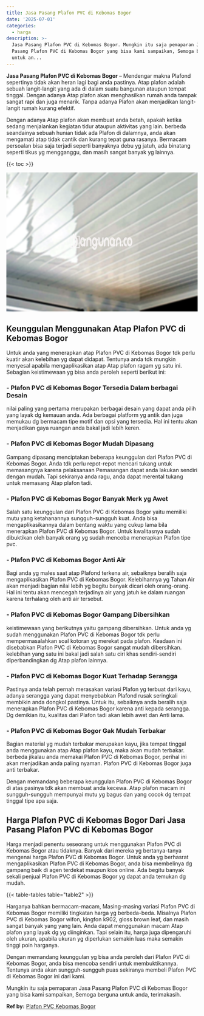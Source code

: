 ```yaml
---
title: Jasa Pasang Plafon PVC di Kebomas Bogor
date: '2025-07-01'
categories:
  - harga
description: >-
  Jasa Pasang Plafon PVC di Kebomas Bogor. Mungkin itu saja pemaparan Jasa
  Pasang Plafon PVC di Kebomas Bogor yang bisa kami sampaikan, Semoga berguna
  untuk an...
---
```


**Jasa Pasang Plafon PVC di Kebomas Bogor** – Mendengar makna Plafond sepertinya tidak akan heran lagi bagi anda pastinya. Atap plafon adalah sebuah langit-langit yang ada di dalam suatu bangunan ataupun tempat tinggal. Dengan adanya Atap plafon akan menghasilkan rumah anda tampak sangat rapi dan juga menarik. Tanpa adanya Plafon akan menjadikan langit-langit rumah kurang efektif.

Dengan adanya Atap plafon akan membuat anda betah, apakah ketika sedang menjalankan kegiatan tidur ataupun aktivitas yang lain. berbeda seandainya sebuah hunian tidak ada Plafon di dalamnya, anda akan mengamati atap tidak cantik dan kurang tepat guna rasanya. Bermacam persoalan bisa saja terjadi seperti banyaknya debu yg jatuh, ada binatang seperti tikus yg mengganggu, dan masih sangat banyak yg lainnya.

{{< toc >}}

![Jasa Pasang Plafon PVC di Kebomas Bogor](/images/flafond-pvc-murah09.png)

## Keunggulan Menggunakan Atap Plafon PVC di Kebomas Bogor

Untuk anda yang menerapkan atap Plafon PVC di Kebomas Bogor tdk perlu kuatir akan kelebihan yg dapat didapat. Tentunya anda tdk mungkin menyesal apabila mengaplikasikan atap Atap plafon ragam yg satu ini. Sebagian keistimewaan yg bisa anda peroleh seperti berikut ini:

### \- Plafon PVC di Kebomas Bogor Tersedia Dalam berbagai Desain

nilai paling yang pertama merupakan berbagai desain yang dapat anda pilih yang layak dg kemauan anda. Ada berbagai platform yg antik dan juga memukau dg bermacam tipe motif dan opsi yang tersedia. Hal ini tentu akan menjadikan gaya ruangan anda bakal jadi lebih keren.

### \- Plafon PVC di Kebomas Bogor Mudah Dipasang

Gampang dipasang menciptakan beberapa keunggulan dari Plafon PVC di Kebomas Bogor. Anda tdk perlu repot-repot mencari tukang untuk memasangnya karena pelaksanaan Pemasangan dapat anda lakukan sendiri dengan mudah. Tapi sekiranya anda ragu, anda dapat merental tukang untuk memasang Atap plafon tadi.

### \- Plafon PVC di Kebomas Bogor Banyak Merk yg Awet

Salah satu keunggulan dari Plafon PVC di Kebomas Bogor yaitu memiliki mutu yang ketahanannya sungguh-sungguh kuat. Anda bisa mengaplikasikannya dalam bentang waktu yang cukup lama bila menerapkan Plafon PVC di Kebomas Bogor. Untuk kwalitasnya sudah dibuktikan oleh banyak orang yg sudah mencoba menerapkan Plafon tipe pvc.

### \- Plafon PVC di Kebomas Bogor Anti Air

Bagi anda yg males saat atap Plafond terkena air, sebaiknya beralih saja mengaplikasikan Plafon PVC di Kebomas Bogor. Kelebihannya yg Tahan Air akan menjadi bagian nilai lebih yg begitu banyak dicari oleh orang-orang. Hal ini tentu akan mencegah terjadinya air yang jatuh ke dalam ruangan karena terhalang oleh anti air tersebut.

### \- Plafon PVC di Kebomas Bogor Gampang Dibersihkan

keistimewaan yang berikutnya yaitu gampang dibersihkan. Untuk anda yg sudah menggunakan Plafon PVC di Kebomas Bogor tdk perlu mempermasalahkan soal kotoran yg merekat pada plafon. Keadaan ini disebabkan Plafon PVC di Kebomas Bogor sangat mudah dibersihkan. kelebihan yang satu ini bakal jadi salah satu ciri khas sendiri-sendiri diperbandingkan dg Atap plafon lainnya.

### \- Plafon PVC di Kebomas Bogor Kuat Terhadap Serangga

Pastinya anda telah pernah merasakan variasi Plafon yg terbuat dari kayu, adanya serangga yang dapat menyebabkan Plafond rusak seringkali membikin anda dongkol pastinya. Untuk itu, sebaiknya anda beralih saja menerapkan Plafon PVC di Kebomas Bogor karena anti kepada serangga. Dg demikian itu, kualitas dari Plafon tadi akan lebih awet dan Anti lama.

### \- Plafon PVC di Kebomas Bogor Gak Mudah Terbakar

Bagian material yg mudah terbakar merupakan kayu, jika tempat tinggal anda menggunakan atap Atap plafon kayu, maka akan mudah terbakar. berbeda jikalau anda memakai Plafon PVC di Kebomas Bogor, perihal ini akan menjadikan anda paling nyaman. Plafon PVC di Kebomas Bogor juga anti terbakar.

Dengan memandang beberapa keunggulan Plafon PVC di Kebomas Bogor di atas pasinya tdk akan membuat anda kecewa. Atap plafon macam ini sungguh-sungguh mempunyai mutu yg bagus dan yang cocok dg tempat tinggal tipe apa saja.

## Harga Plafon PVC di Kebomas Bogor Dari Jasa Pasang Plafon PVC di Kebomas Bogor

Harga menjadi penentu seseorang untuk menggunakan Plafon PVC di Kebomas Bogor atau tidaknya. Banyak dari mereka yg bertanya-tanya mengenai harga Plafon PVC di Kebomas Bogor. Untuk anda yg berhasrat mengaplikasikan Plafon PVC di Kebomas Bogor, anda bisa membelinya dg gampang baik di agen terdekat maupun kios online. Ada begitu banyak sekali penjual Plafon PVC di Kebomas Bogor yg dapat anda temukan dg mudah.

{{< table-tables table="table2" >}}

Harganya bahkan bermacam-macam, Masing-masing variasi Plafon PVC di Kebomas Bogor memiliki tingkatan harga yg berbeda-beda. Misalnya Plafon PVC di Kebomas Bogor wifon, kingfon k902, gloss brown leaf, dan masih sangat banyak yang yang lain. Anda dapat menggunakan macam Atap plafon yang layak dg yg diinginkan. Tapi selain itu, harga juga dipengaruhi oleh ukuran, apabila ukuran yg diperlukan semakin luas maka semakin tinggi poin harganya.

Dengan memandang keunggulan yg bisa anda peroleh dari Plafon PVC di Kebomas Bogor, anda bisa mencoba sendiri untuk membuktikannya. Tentunya anda akan sungguh-sungguh puas sekiranya membeli Plafon PVC di Kebomas Bogor ini dari kami.

Mungkin itu saja pemaparan Jasa Pasang Plafon PVC di Kebomas Bogor yang bisa kami sampaikan, Semoga berguna untuk anda, terimakasih.

**Ref by:** [Plafon PVC Kebomas Bogor](https://id.wikipedia.org/wiki/Plafon)
